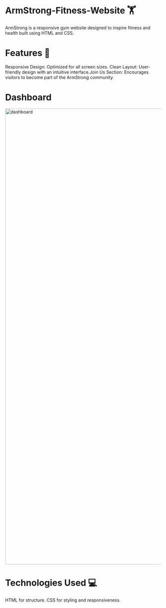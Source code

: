 # ArmStrong-Fitness-Website 🏋️
ArmStrong is a responsive gym website designed to inspire fitness and health built using HTML and CSS.

# Features 💪
Responsive Design: Optimized for all screen sizes.
Clean Layout: User-friendly design with an intuitive interface.Join Us Section: Encourages visitors to become part of the ArmStrong community.

# Dashboard
<img width="1470" alt="dashboard" src="https://github.com/user-attachments/assets/973e642d-28c1-4cc5-9b84-027300bd4bd4" />

# Technologies Used 💻
HTML for structure.
CSS for styling and responsiveness.
